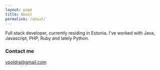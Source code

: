 ```yaml
---
layout: page
title: About
permalink: /about/
---
```


Full stack developer, currently residing in Estonia. I've worked with Java, Javascript, PHP, Ruby and lately Python.

### Contact me

[vpoldra@gmail.com](mailto:vpoldra@gmail.com)
